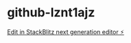 # github-lznt1ajz

[Edit in StackBlitz next generation editor ⚡️](https://stackblitz.com/~/github.com/zfeher/github-lznt1ajz)